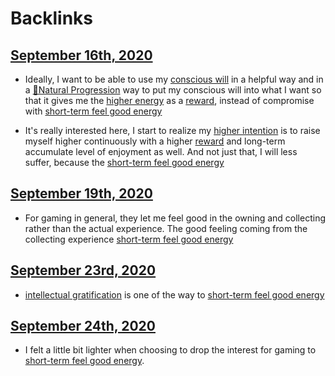 
# Backlinks
## [September 16th, 2020](<September 16th, 2020.md>)
- Ideally, I want to be able to use my [conscious will](<conscious will.md>) in a helpful way and in a [🌱Natural Progression](<🌱Natural Progression.md>) way to put my conscious will into what I want so that it gives me the [higher energy](<higher energy.md>) as a [reward](<reward.md>), instead of compromise with [short-term feel good energy](<short-term feel good energy.md>)

- It's really interested here, I start to realize my [higher intention](<higher intention.md>) is to raise myself higher continuously with a higher [reward](<reward.md>) and long-term accumulate level of enjoyment as well. And not just that, I will less suffer, because the [short-term feel good energy](<short-term feel good energy.md>)

## [September 19th, 2020](<September 19th, 2020.md>)
- For gaming in general, they let me feel good in the owning and collecting rather than the actual experience. The good feeling coming from the collecting experience [short-term feel good energy](<short-term feel good energy.md>)

## [September 23rd, 2020](<September 23rd, 2020.md>)
- [intellectual gratification](<intellectual gratification.md>) is one of the way to [short-term feel good energy](<short-term feel good energy.md>)

## [September 24th, 2020](<September 24th, 2020.md>)
- I felt a little bit lighter when choosing to drop the interest for gaming to [short-term feel good energy](<short-term feel good energy.md>).

